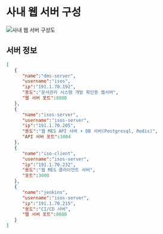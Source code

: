 # 사내 웹 서버 구성
![사내 웹 서버 구성도](https://github.com/isos-consulting/feto/assets/49608580/1038eb46-49f5-40a9-accb-819ac1282cf8)

## 서버 정보
``` json
[
   {
      "name":"dms-server",
      "username":"isos",
      "ip":"191.1.70.192",
      "용도":"문서관리 시스템 개발 확인용 웹서버",
      "웹 서버 포트":8080
   },
   {
      "name":"isos-server",
      "username":"isos-server",
      "ip":"191.1.70.205",
      "용도":"웹 MES API 서버 + DB 서버(Postgresql, Redis)",
      "API 서버 포트":3004
   },
   {
      "name":"iso-client",
      "username":"isos-server",
      "ip":"191.1.70.232",
      "용도":"웹 MES 클라이언트 서버",
      "포트":3000
   },
   {
      "name":"jenkins",
      "username":"isos-server",
      "ip":"191.1.70.215",
      "용도":"CI/CD 서버",
      "웹 서버 포트":8080
   }
]
```
